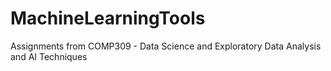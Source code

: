# MachineLearningTools
Assignments from COMP309 - Data Science and Exploratory Data Analysis and AI Techniques
